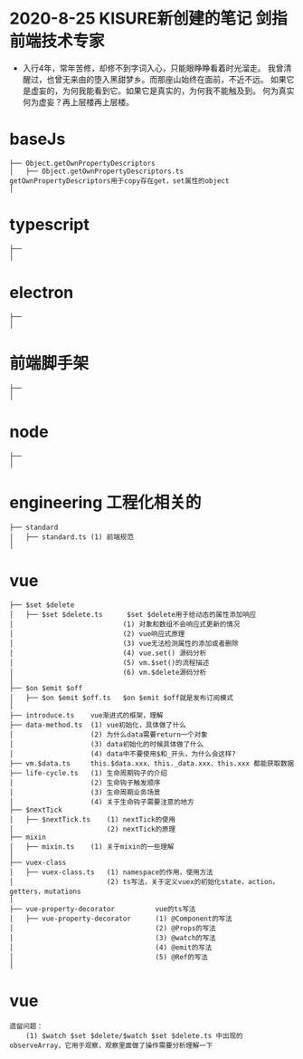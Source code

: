 # 2020-8-25 KISURE新创建的笔记 剑指前端技术专家
- 入行4年，常年苦修，却修不到字词入心，只能眼睁睁看着时光溜走。
我曾清醒过，也曾无来由的堕入黑甜梦乡。而那座山始终在面前，不近不远。
如果它是虚妄的，为何我能看到它。如果它是真实的，为何我不能触及到。
何为真实何为虚妄？再上层楼再上层楼。

# baseJs
```
├── Object.getOwnPropertyDescriptors
│   ├── Object.getOwnPropertyDescriptors.ts     getOwnPropertyDescriptors用于copy存在get，set属性的object
│
```

# typescript
```
├──
│
```

# electron
```
├──
│
```

# 前端脚手架
```
├── 
│
```

# node
```
├── 
│
```

# engineering   工程化相关的
```
├── standard
│   ├── standard.ts (1) 前端规范
│
```

# vue
```
├── $set $delete
│   ├── $set $delete.ts      $set $delete用于给动态的属性添加响应
│                           (1) 对象和数组不会响应式更新的情况
│                           (2) vue响应式原理
│                           (3) vue无法检测属性的添加或者删除
│                           (4) vue.set() 源码分析
│                           (5) vm.$set()的流程描述
│                           (6) vm.$delete源码分析
│
├── $on $emit $off
│   ├── $on $emit $off.ts   $on $emit $off就是发布订阅模式
│
├── introduce.ts    vue渐进式的框架，理解
├── data-method.ts  (1) vue初始化，具体做了什么
│                   (2) 为什么data需要return一个对象
│                   (3) data初始化的时候具体做了什么    
│                   (4) data中不要使用$和_开头，为什么会这样?
├── vm.$data.ts     this.$data.xxx、this._data.xxx、this.xxx 都能获取数据
├── life-cycle.ts   (1) 生命周期钩子的介绍
│                   (2) 生命钩子触发顺序
│                   (3) 生命周期业务场景
│                   (4) 关于生命钩子需要注意的地方
├── $nextTick
│   ├── $nextTick.ts    (1) nextTick的使用
│                       (2) nextTick的原理
├── mixin           
│   ├── mixin.ts    (1) 关于mixin的一些理解
│
├── vuex-class
│   ├── vuex-class.ts   (1) namespace的作用，使用方法
│                       (2) ts写法，关于定义vuex的初始化state，action，getters，mutations
│
├── vue-property-decorator          vue的ts写法
│   ├── vue-property-decorator      (1) @Component的写法
│                                   (2) @Props的写法
│                                   (3) @watch的写法
│                                   (4) @emit的写法
│                                   (5) @Ref的写法
│
```

# vue
```
遗留问题： 
    (1) $watch $set $delete/$watch $set $delete.ts 中出现的observeArray，它用于观察，观察里面做了操作需要分析理解一下
```